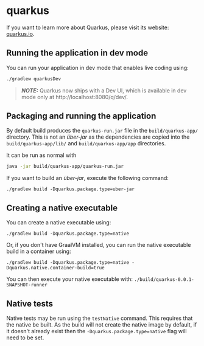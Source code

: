 # quarkus

If you want to learn more about Quarkus, please visit its website: [quarkus.io](https://quarkus.io/).

## Running the application in dev mode

You can run your application in dev mode that enables live coding using:
```bash
./gradlew quarkusDev
```

> **_NOTE:_**  Quarkus now ships with a Dev UI, which is available in dev mode only at http://localhost:8080/q/dev/.

## Packaging and running the application

By default build produces the `quarkus-run.jar` file in the `build/quarkus-app/` directory.
This is not an _über-jar_ as the dependencies are copied into the `build/quarkus-app/lib/` and
`build/quarkus-app/app` directories.

It can be run as normal with
```bash
java -jar build/quarkus-app/quarkus-run.jar
```

If you want to build an _über-jar_, execute the following command:
```shell script
./gradlew build -Dquarkus.package.type=uber-jar
```

## Creating a native executable

You can create a native executable using: 
```shell script
./gradlew build -Dquarkus.package.type=native
```

Or, if you don't have GraalVM installed, you can run the native executable build in a container using: 
```shell script
./gradlew build -Dquarkus.package.type=native -Dquarkus.native.container-build=true
```

You can then execute your native executable with: `./build/quarkus-0.0.1-SNAPSHOT-runner`

## Native tests

Native tests may be run using the `testNative` command. This requires that the native be built. As the build
will not create the native image by default, if it doesn't already exist then the `-Dquarkus.package.type=native`
flag will need to be set.